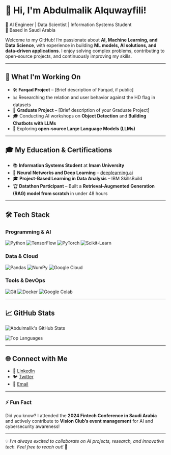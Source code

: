 # 👋 Hi, I'm Abdulmalik Alquwayfili!

🚀 AI Engineer | Data Scientist | Information Systems Student  
📍 Based in Saudi Arabia  

Welcome to my GitHub! I’m passionate about **AI, Machine Learning, and Data Science**, with experience in building **ML models, AI solutions, and data-driven applications**. I enjoy solving complex problems, contributing to open-source projects, and continuously improving my skills.  

---

## 🔬 What I'm Working On

- 🛠 **Farqad Project** – [Brief description of Farqad, if public]
- 📊 Researching the relation and user behavior against the HD flag in datasets
- 🏫 **Graduate Project** – [Brief description of your Graduate Project]
- 🎓 Conducting AI workshops on **Object Detection** and **Building Chatbots with LLMs**
- 🤖 Exploring **open-source Large Language Models (LLMs)**

---

## 🎓 My Education & Certifications

- 📚 **Information Systems Student** at **Imam University**
- 📜 **Neural Networks and Deep Learning** – [deeplearning.ai](https://www.deeplearning.ai/)
- 🎓 **Project-Based Learning in Data Analysis** – IBM SkillsBuild
- 🏆 **Datathon Participant** – Built a **Retrieval-Augmented Generation (RAG) model from scratch** in under 48 hours

---

## 🛠 Tech Stack

### Programming & AI
![Python](https://img.shields.io/badge/Python-3776AB?style=flat&logo=python&logoColor=white)
![TensorFlow](https://img.shields.io/badge/TensorFlow-FF6F00?style=flat&logo=tensorflow&logoColor=white)
![PyTorch](https://img.shields.io/badge/PyTorch-EE4C2C?style=flat&logo=pytorch&logoColor=white)
![Scikit-Learn](https://img.shields.io/badge/Scikit--Learn-F7931E?style=flat&logo=scikit-learn&logoColor=white)

### Data & Cloud
![Pandas](https://img.shields.io/badge/Pandas-150458?style=flat&logo=pandas&logoColor=white)
![NumPy](https://img.shields.io/badge/NumPy-013243?style=flat&logo=numpy&logoColor=white)
![Google Cloud](https://img.shields.io/badge/Google%20Cloud-4285F4?style=flat&logo=google-cloud&logoColor=white)

### Tools & DevOps
![Git](https://img.shields.io/badge/Git-F05032?style=flat&logo=git&logoColor=white)
![Docker](https://img.shields.io/badge/Docker-2496ED?style=flat&logo=docker&logoColor=white)
![Google Colab](https://img.shields.io/badge/Google%20Colab-F9AB00?style=flat&logo=google-colab&logoColor=white)

---

## 📈 GitHub Stats

![Abdulmalik's GitHub Stats](https://github-readme-stats.vercel.app/api?username=your-username&show_icons=true&theme=radical)

![Top Languages](https://github-readme-stats.vercel.app/api/top-langs/?username=your-username&layout=compact&theme=radical)

---

## 🌐 Connect with Me

- 💼 [LinkedIn](https://www.linkedin.com/in/yourprofile)
- 🐦 [Twitter](https://twitter.com/yourprofile)
- 📧 [Email](mailto:your.email@example.com)

---

### ⚡ Fun Fact
Did you know? I attended the **2024 Fintech Conference in Saudi Arabia** and actively contribute to **Vision Club’s event management** for AI and cybersecurity awareness!

---

💡 *I'm always excited to collaborate on AI projects, research, and innovative tech. Feel free to reach out!* 🚀

